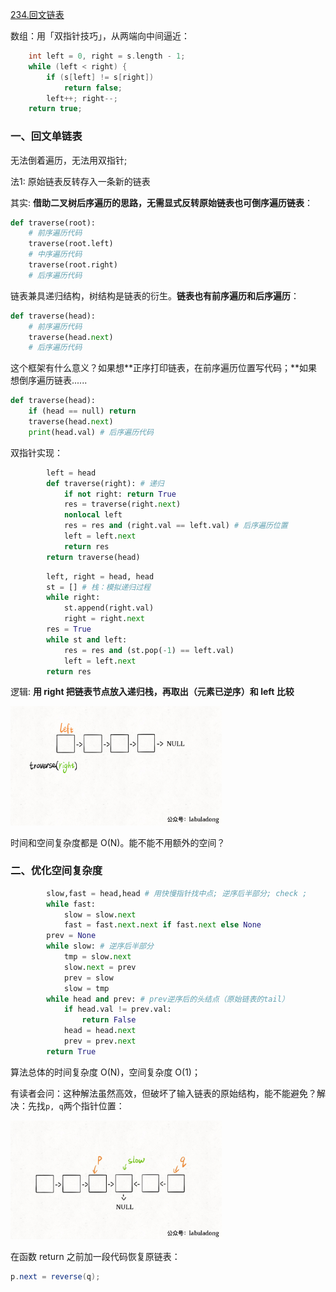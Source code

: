[234.回文链表](https://leetcode-cn.com/problems/palindrome-linked-list)

数组：用「双指针技巧」，从两端向中间逼近：

```cpp
    int left = 0, right = s.length - 1;
    while (left < right) {
        if (s[left] != s[right])
            return false;
        left++; right--;
    return true;
```

### 一、回文单链表

无法倒着遍历，无法用双指针;

法1: 原始链表反转存入一条新的链表

其实: **借助二叉树后序遍历的思路，无需显式反转原始链表也可倒序遍历链表**：

```python
def traverse(root):
    # 前序遍历代码
    traverse(root.left)
    # 中序遍历代码
    traverse(root.right)
    # 后序遍历代码
```

链表兼具递归结构，树结构是链表的衍生。**链表也有前序遍历和后序遍历**：

```python
def traverse(head):
    # 前序遍历代码
    traverse(head.next)
    # 后序遍历代码
```

这个框架有什么意义？如果想**正序打印链表，在前序遍历位置写代码；**如果想倒序遍历链表......

```python
def traverse(head):
    if (head == null) return
    traverse(head.next)
    print(head.val) # 后序遍历代码
```

双指针实现：

```python
        left = head
        def traverse(right): # 递归
            if not right: return True
            res = traverse(right.next)
            nonlocal left
            res = res and (right.val == left.val) # 后序遍历位置
            left = left.next
            return res
        return traverse(head)
```

```python
        left, right = head, head
        st = [] # 栈：模拟递归过程
        while right:
            st.append(right.val)
            right = right.next
        res = True
        while st and left:
            res = res and (st.pop(-1) == left.val)
            left = left.next
        return res
```

逻辑: **用 right 把链表节点放入递归栈，再取出（元素已逆序）和 left 比较**

<img src="../pictures/回文链表/1.gif" style="zoom: 33%;" />

时间和空间复杂度都是 O(N)。能不能不用额外的空间？

### 二、优化空间复杂度

```python
        slow,fast = head,head # 用快慢指针找中点; 逆序后半部分; check ;
        while fast:
            slow = slow.next
            fast = fast.next.next if fast.next else None
        prev = None
        while slow: # 逆序后半部分
            tmp = slow.next
            slow.next = prev
            prev = slow
            slow = tmp
        while head and prev: # prev逆序后的头结点（原始链表的tail）
            if head.val != prev.val:
                return False
            head = head.next
            prev = prev.next
        return True
```

算法总体的时间复杂度 O(N)，空间复杂度 O(1)；

有读者会问：这种解法虽然高效，但破坏了输入链表的原始结构，能不能避免？解决：先找`p, q`两个指针位置：

<img src="../pictures/回文链表/4.jpg" style="zoom: 33%;" />

在函数 return 之前加一段代码恢复原链表：

```java
p.next = reverse(q);
```
